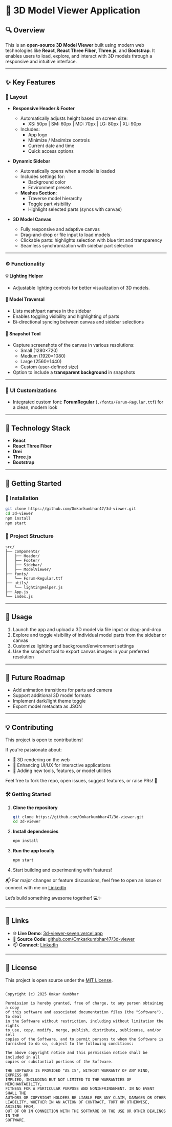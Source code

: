 


# 🧊 3D Model Viewer Application

## 🔍 Overview  
This is an **open-source 3D Model Viewer** built using modern web technologies like **React**, **React Three Fiber**, **Three.js**, and **Bootstrap**. It enables users to load, explore, and interact with 3D models through a responsive and intuitive interface.

---

## ✨ Key Features  

### 📐 Layout  
- **Responsive Header & Footer**  
  - Automatically adjusts height based on screen size:  
    - XS: 50px | SM: 60px | MD: 70px | LG: 80px | XL: 90px  
  - Includes:  
    - App logo  
    - Minimize / Maximize controls  
    - Current date and time  
    - Quick access options  

- **Dynamic Sidebar**  
  - Automatically opens when a model is loaded  
  - Includes settings for:  
    - Background color  
    - Environment presets  
  - **Meshes Section**:  
    - Traverse model hierarchy  
    - Toggle part visibility  
    - Highlight selected parts (syncs with canvas)

- **3D Model Canvas**  
  - Fully responsive and adaptive canvas  
  - Drag-and-drop or file input to load models  
  - Clickable parts: highlights selection with blue tint and transparency  
  - Seamless synchronization with sidebar part selection  

---

### ⚙️ Functionality  

#### 💡 Lighting Helper  
- Adjustable lighting controls for better visualization of 3D models.

#### 🧭 Model Traversal  
- Lists mesh/part names in the sidebar  
- Enables toggling visibility and highlighting of parts  
- Bi-directional syncing between canvas and sidebar selections

#### 📸 Snapshot Tool  
- Capture screenshots of the canvas in various resolutions:  
  - Small (1280×720)  
  - Medium (1920×1080)  
  - Large (2560×1440)  
  - Custom (user-defined size)  
- Option to include a **transparent background** in snapshots

---

### 🎨 UI Customizations  
- Integrated custom font: **ForumRegular** (`./fonts/Forum-Regular.ttf`) for a clean, modern look

---

## 🧱 Technology Stack  
- **React**  
- **React Three Fiber**  
- **Drei**  
- **Three.js**  
- **Bootstrap**

---

## 🚀 Getting Started  

### 🔧 Installation  
```bash
git clone https://github.com/Omkarkumbhar47/3d-viewer.git
cd 3d-viewer
npm install
npm start
```

### 📁 Project Structure  
```plaintext
src/
├── components/
│   ├── Header/
│   ├── Footer/
│   ├── Sidebar/
│   ├── ModelViewer/
├── fonts/
│   └── Forum-Regular.ttf
├── utils/
│   └── lightingHelper.js
├── App.js
└── index.js
```

---

## 🧪 Usage  

1. Launch the app and upload a 3D model via file input or drag-and-drop  
2. Explore and toggle visibility of individual model parts from the sidebar or canvas  
3. Customize lighting and background/environment settings  
4. Use the snapshot tool to export canvas images in your preferred resolution

---

## 🚧 Future Roadmap  
- Add animation transitions for parts and camera  
- Support additional 3D model formats  
- Implement dark/light theme toggle  
- Export model metadata as JSON  

---

## 💡 Contributing  

This project is open to contributions!  

If you're passionate about:
- 🧱 3D rendering on the web  
- 🎨 Enhancing UI/UX for interactive applications  
- 🧰 Adding new tools, features, or model utilities  

Feel free to fork the repo, open issues, suggest features, or raise PRs! 🚀  

### 🛠️ Getting Started  

1. **Clone the repository**  
   ```bash
   git clone https://github.com/Omkarkumbhar47/3d-viewer.git
   cd 3d-viewer
   ```

2. **Install dependencies**  
   ```bash
   npm install
   ```

3. **Run the app locally**  
   ```bash
   npm start
   ```

4. Start building and experimenting with features!

📬 For major changes or feature discussions, feel free to open an issue or connect with me on [LinkedIn](https://linkedin.com/in/omkar-kumbhar-291168259/)

Let’s build something awesome together! 💻✨

---

## 🔗 Links  

- 🌐 **Live Demo**: [3d-viewer-seven.vercel.app](https://3d-viewer-seven.vercel.app/)  
- 📂 **Source Code**: [github.com/Omkarkumbhar47/3d-viewer](https://github.com/Omkarkumbhar47/3d-viewer)  
- 📫 **Connect**: [LinkedIn](https://linkedin.com/in/omkar-kumbhar-291168259/)

---

## 📄 License  

This project is open source under the [MIT License](LICENSE).

```MIT License

Copyright (c) 2025 Omkar Kumbhar

Permission is hereby granted, free of charge, to any person obtaining a copy
of this software and associated documentation files (the "Software"), to deal
in the Software without restriction, including without limitation the rights
to use, copy, modify, merge, publish, distribute, sublicense, and/or sell
copies of the Software, and to permit persons to whom the Software is
furnished to do so, subject to the following conditions:

The above copyright notice and this permission notice shall be included in all
copies or substantial portions of the Software.

THE SOFTWARE IS PROVIDED "AS IS", WITHOUT WARRANTY OF ANY KIND, EXPRESS OR
IMPLIED, INCLUDING BUT NOT LIMITED TO THE WARRANTIES OF MERCHANTABILITY,
FITNESS FOR A PARTICULAR PURPOSE AND NONINFRINGEMENT. IN NO EVENT SHALL THE
AUTHORS OR COPYRIGHT HOLDERS BE LIABLE FOR ANY CLAIM, DAMAGES OR OTHER
LIABILITY, WHETHER IN AN ACTION OF CONTRACT, TORT OR OTHERWISE, ARISING FROM,
OUT OF OR IN CONNECTION WITH THE SOFTWARE OR THE USE OR OTHER DEALINGS IN THE
SOFTWARE.
